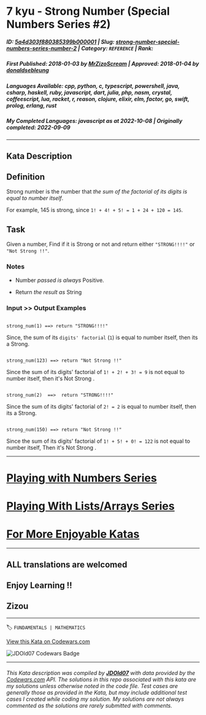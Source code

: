 # 7 kyu - Strong Number (Special Numbers Series #2)  

##### **ID**: [5a4d303f880385399b000001](https://www.codewars.com/kata/5a4d303f880385399b000001) | **Slug**: [strong-number-special-numbers-series-number-2](https://www.codewars.com/kata/5a4d303f880385399b000001) | **Category**: `REFERENCE` | **Rank**: <span style="color:white">7 kyu</span>

##### **First Published**: 2018-01-03 ***by*** [MrZizoScream](https://www.codewars.com/users/MrZizoScream) | **Approved**: 2018-01-04 ***by*** [donaldsebleung](https://www.codewars.com/users/donaldsebleung)

##### **Languages Available**: cpp, python, c, typescript, powershell, java, csharp, haskell, ruby, javascript, dart, julia, php, nasm, crystal, coffeescript, lua, racket, r, reason, clojure, elixir, elm, factor, go, swift, prolog, erlang, rust

##### **My Completed Languages**: javascript ***as at*** 2022-10-08 | **Originally completed**: 2022-09-09

---

## Kata Description


## Definition



Strong number is the number that *the sum of the factorial of its digits is equal to number itself*.



For example, 145 is strong, since `1! + 4! + 5! = 1 + 24 + 120 = 145`.



## Task



Given a number, Find if it is Strong or not and return either `"STRONG!!!!"` or `"Not Strong !!"`.



### Notes 



* Number *passed is always*  Positive.

* Return *the result as* String



### Input >> Output Examples



```

strong_num(1) ==> return "STRONG!!!!"

```

Since, the sum of its `digits' factorial` (`1`) is equal to number itself, then its a Strong.



```

strong_num(123) ==> return "Not Strong !!"

```

Since the sum of its digits' factorial of `1! + 2! + 3! = 9` is not equal to number itself, then it's  Not Strong . 



```

strong_num(2)  ==>  return "STRONG!!!!"

```

Since the sum of its digits' factorial of `2! = 2` is equal to number itself, then its a Strong.



```

strong_num(150) ==> return "Not Strong !!"

```



Since the sum of its digits' factorial of `1! + 5! + 0! = 122` is not equal to number itself, Then it's Not Strong . 

___



# [Playing with Numbers Series](https://www.codewars.com/collections/playing-with-numbers)



# [Playing With Lists/Arrays Series](https://www.codewars.com/collections/playing-with-lists-slash-arrays)



# [For More Enjoyable Katas](http://www.codewars.com/users/MrZizoScream/authored)

___



## ALL translations are welcomed



## Enjoy Learning !!

## Zizou



---


🏷 `FUNDAMENTALS | MATHEMATICS`


[View this Kata on Codewars.com](https://www.codewars.com/kata/5a4d303f880385399b000001)

![](https://www.codewars.com/users/jdold07/badges/large "JDOld07 Codewars Badge")

---

###### *This Kata description was compiled by [**JDOld07**](https://tpstech.dev) with data provided by the [Codewars.com](https://www.codewars.com) API.  The solutions in this repo associated with this kata are my solutions unless otherwise noted in the code file.  Test cases are generally those as provided in the Kata, but may include additional test cases I created while coding my solution.  My solutions are not always commented as the solutions are rarely submitted with comments.*
